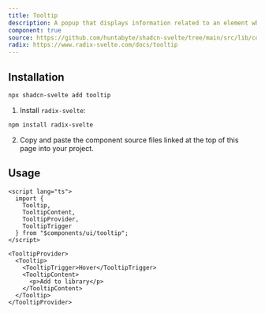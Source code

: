 ```yaml
---
title: Tooltip
description: A popup that displays information related to an element when the element receives keyboard focus or the mouse hovers over it.
component: true
source: https://github.com/huntabyte/shadcn-svelte/tree/main/src/lib/components/ui/tooltip
radix: https://www.radix-svelte.com/docs/tooltip
---
```


<script>
  import { TooltipDemo, ComponentExample, ManualInstall } from '$lib/components/docs';
</script>

<ComponentExample src="src/lib/components/docs/examples/tooltip/TooltipDemo.svelte">

<div slot="example">
<TooltipDemo />
</div>

</ComponentExample>

## Installation

```bash
npx shadcn-svelte add tooltip
```

<ManualInstall>

1. Install `radix-svelte`:

```bash
npm install radix-svelte
```

2. Copy and paste the component source files linked at the top of this page into your project.

</ManualInstall>

## Usage

```svelte
<script lang="ts">
  import {
    Tooltip,
    TooltipContent,
    TooltipProvider,
    TooltipTrigger
  } from "$components/ui/tooltip";
</script>
```

```svelte
<TooltipProvider>
  <Tooltip>
    <TooltipTrigger>Hover</TooltipTrigger>
    <TooltipContent>
      <p>Add to library</p>
    </TooltipContent>
  </Tooltip>
</TooltipProvider>
```
